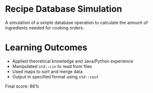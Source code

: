 # Recipe Database Simulation
 
A simulation of a simple database operation to calculate the amount of ingredients needed for cooking orders.

# Learning Outcomes

* Applied theoretical knowledge and Java/Python experience
* Manipulated `std::cin` to read from files
* Used maps to sort and merge data
* Output in specified format using `std::cout`

Final score: 86%
